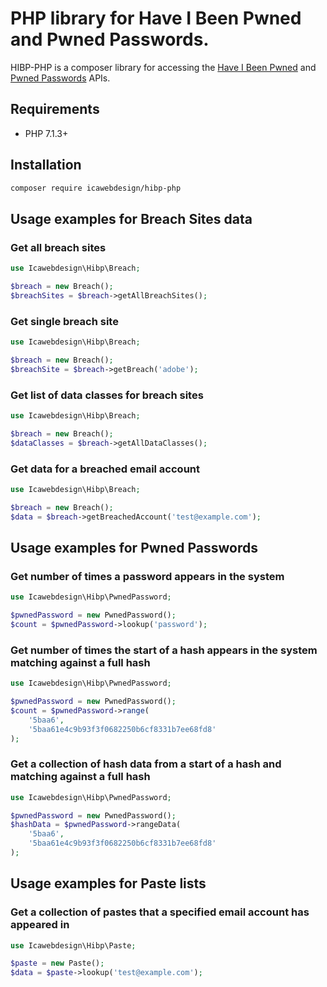 # PHP library for Have I Been Pwned and Pwned Passwords.

HIBP-PHP is a composer library for accessing the [Have I Been Pwned](https://haveibeenpwned.com) and [Pwned Passwords](https://pwnedpassword.com) APIs.

## Requirements

* PHP 7.1.3+

## Installation


```bash
composer require icawebdesign/hibp-php
```

## Usage examples for Breach Sites data

### Get all breach sites

```php
use Icawebdesign\Hibp\Breach;

$breach = new Breach();
$breachSites = $breach->getAllBreachSites();
```

### Get single breach site

```php
use Icawebdesign\Hibp\Breach;

$breach = new Breach();
$breachSite = $breach->getBreach('adobe');
```

### Get list of data classes for breach sites
```php
use Icawebdesign\Hibp\Breach;

$breach = new Breach();
$dataClasses = $breach->getAllDataClasses();
```

### Get data for a breached email account
```php
use Icawebdesign\Hibp\Breach;

$breach = new Breach();
$data = $breach->getBreachedAccount('test@example.com');
```

## Usage examples for Pwned Passwords

### Get number of times a password appears in the system
```php
use Icawebdesign\Hibp\PwnedPassword;

$pwnedPassword = new PwnedPassword();
$count = $pwnedPassword->lookup('password');
```

### Get number of times the start of a hash appears in the system matching against a full hash
```php
use Icawebdesign\Hibp\PwnedPassword;

$pwnedPassword = new PwnedPassword();
$count = $pwnedPassword->range(
    '5baa6',
    '5baa61e4c9b93f3f0682250b6cf8331b7ee68fd8'
);
```

### Get a collection of hash data from a start of a hash and matching against a full hash
```php
use Icawebdesign\Hibp\PwnedPassword;

$pwnedPassword = new PwnedPassword();
$hashData = $pwnedPassword->rangeData(
    '5baa6',
    '5baa61e4c9b93f3f0682250b6cf8331b7ee68fd8'
);
```

## Usage examples for Paste lists

### Get a collection of pastes that a specified email account has appeared in
```php
use Icawebdesign\Hibp\Paste;

$paste = new Paste();
$data = $paste->lookup('test@example.com');
```
